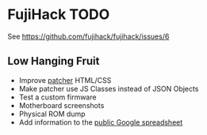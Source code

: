 # FujiHack TODO
See https://github.com/fujihack/fujihack/issues/6
## Low Hanging Fruit
- Improve [patcher](https://github.com/fujihack/patcher) HTML/CSS
- Make patcher use JS Classes instead of JSON Objects
- Test a custom firmware
- Motherboard screenshots
- Physical ROM dump
- Add information to the [public Google spreadsheet](https://docs.google.com/spreadsheets/d/1HnRGIC9CDXgBGscjW5mOb_aKOIqzI9wp8RbXZ-fu78k/edit#gid=0)
